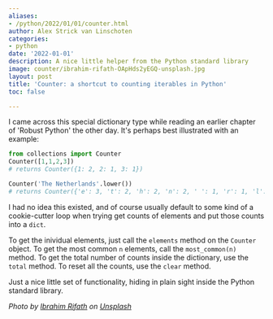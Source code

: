 ```yaml
---
aliases:
- /python/2022/01/01/counter.html
author: Alex Strick van Linschoten
categories:
- python
date: '2022-01-01'
description: A nice little helper from the Python standard library
image: counter/ibrahim-rifath-OApHds2yEGQ-unsplash.jpg
layout: post
title: 'Counter: a shortcut to counting iterables in Python'
toc: false

---
```


I came across this special dictionary type while reading an earlier chapter of 'Robust Python' the other day. It's perhaps best illustrated with an example:

```python
from collections import Counter
Counter([1,1,2,3])
# returns Counter({1: 2, 2: 1, 3: 1})

Counter('The Netherlands'.lower())
# returns Counter({'e': 3, 't': 2, 'h': 2, 'n': 2, ' ': 1, 'r': 1, 'l': 1, 'a': 1, 'd': 1, 's': 1})
```

I had no idea this existed, and of course usually default to some kind of a cookie-cutter loop when trying get counts of elements and put those counts into a `dict`.

To get the inividual elements, just call the `elements` method on the `Counter` object. To get the most common `n` elements, call the `most_common(n)` method. To get the total number of counts inside the dictionary, use the `total` method. To reset all the counts, use the `clear` method.

Just a nice little set of functionality, hiding in plain sight inside the Python standard library.

*Photo by <a href="https://unsplash.com/@photoripey?utm_source=unsplash&utm_medium=referral&utm_content=creditCopyText">Ibrahim Rifath</a> on <a href="https://unsplash.com/s/photos/count?utm_source=unsplash&utm_medium=referral&utm_content=creditCopyText">Unsplash</a>*
